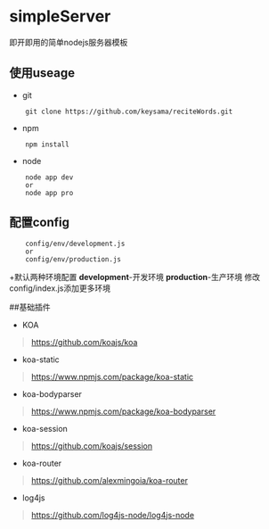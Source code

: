 # simpleServer
即开即用的简单nodejs服务器模板
## 使用useage
+ git
```
    git clone https://github.com/keysama/reciteWords.git
```
+ npm
```
    npm install
```
+ node
```
    node app dev
    or
    node app pro
```
## 配置config
```
    config/env/development.js
    or
    config/env/production.js
```
+默认两种环境配置
    **development**-开发环境
    **production**-生产环境
    修改config/index.js添加更多环境

##基础插件
+ KOA
> https://github.com/koajs/koa
+ koa-static
> https://www.npmjs.com/package/koa-static
+ koa-bodyparser
> https://www.npmjs.com/package/koa-bodyparser
+ koa-session
> https://github.com/koajs/session
+ koa-router
> https://github.com/alexmingoia/koa-router
+ log4js
> https://github.com/log4js-node/log4js-node